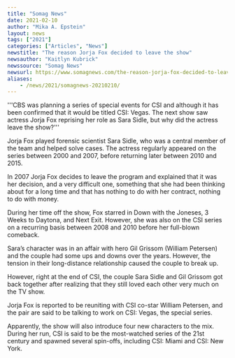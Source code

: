 ```yaml
---
title: "Somag News"
date: 2021-02-10
author: "Mika A. Epstein"
layout: news
tags: ["2021"]
categories: ["Articles", "News"]
newstitle: "The reason Jorja Fox decided to leave the show"
newsauthor: "Kaitlyn Kubrick"
newssource: "Somag News"
newsurl: https://www.somagnews.com/the-reason-jorja-fox-decided-to-leave-the-show/
aliases:
    - /news/2021/somagnews-20210210/
---
```


'''CBS was planning a series of special events for CSI and although it has been confirmed that it would be titled CSI: Vegas. The next show saw actress Jorja Fox reprising her role as Sara Sidle, but why did the actress leave the show?'''

Jorja Fox played forensic scientist Sara Sidle, who was a central member of the team and helped solve cases. The actress regularly appeared on the series between 2000 and 2007, before returning later between 2010 and 2015.

In 2007 Jorja Fox decides to leave the program and explained that it was her decision, and a very difficult one, something that she had been thinking about for a long time and that has nothing to do with her contract, nothing to do with money.

During her time off the show, Fox starred in Down with the Joneses, 3 Weeks to Daytona, and Next Exit. However, she was also on the CSI series on a recurring basis between 2008 and 2010 before her full-blown comeback.

Sara’s character was in an affair with hero Gil Grissom (William Petersen) and the couple had some ups and downs over the years. However, the tension in their long-distance relationship caused the couple to break up.

However, right at the end of CSI, the couple Sara Sidle and Gil Grissom got back together after realizing that they still loved each other very much on the TV show.

Jorja Fox is reported to be reuniting with CSI co-star William Petersen, and the pair are said to be talking to work on CSI: Vegas, the special series.

Apparently, the show will also introduce four new characters to the mix. During her run, CSI is said to be the most-watched series of the 21st century and spawned several spin-offs, including CSI: Miami and CSI: New York.
